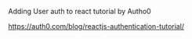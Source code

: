 Adding User auth to react tutorial by Autho0

https://auth0.com/blog/reactjs-authentication-tutorial/